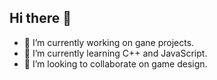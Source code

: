 ## Hi there 👋
- 🔭 I’m currently working on gane projects.
- 🌱 I’m currently learning C++ and JavaScript.
- 👯 I’m looking to collaborate on game design.
<!--
**thinhvu212/thinhvu212** is a ✨ _special_ ✨ repository because its `README.md` (this file) appears on your GitHub profile.

Here are some ideas to get you started:

- 🔭 I’m currently working on ...
- 🌱 I’m currently learning ...
- 👯 I’m looking to collaborate on ...
- 🤔 I’m looking for help with ...
- 💬 Ask me about ...
- 📫 How to reach me: ...
- 😄 Pronouns: ...
- ⚡ Fun fact: ...
-->
